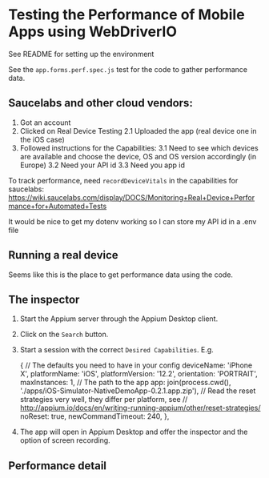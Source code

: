 # Testing the Performance of Mobile Apps using WebDriverIO

See README for setting up the environment

See the `app.forms.perf.spec.js` test for the code to gather performance data.

## Saucelabs and other cloud vendors:

1. Got an account
2. Clicked on Real Device Testing
2.1 Uploaded the app (real device one in the iOS case)
3. Followed instructions for the Capabilities:
3.1 Need to see which devices are available and choose the device, OS and OS version accordingly (in Europe)
3.2 Need your API id
3.3 Need you app id

To track performance, need `recordDeviceVitals` in the capabilities for saucelabs:
https://wiki.saucelabs.com/display/DOCS/Monitoring+Real+Device+Performance+for+Automated+Tests

It would be nice to get my dotenv working so I can store my API id in a .env file

## Running a real device

Seems like this is the place to get performance data using the code.




## The inspector

1. Start the Appium server through the Appium Desktop client.
2. Click on the `Search` button.
3. Start a session with the correct `Desired Capabilities`. E.g.

    {
        // The defaults you need to have in your config
        deviceName: 'iPhone X',
        platformName: 'iOS',
        platformVersion: '12.2',
        orientation: 'PORTRAIT',
        maxInstances: 1,
        // The path to the app
        app: join(process.cwd(), './apps/iOS-Simulator-NativeDemoApp-0.2.1.app.zip'),
        // Read the reset strategies very well, they differ per platform, see
        // http://appium.io/docs/en/writing-running-appium/other/reset-strategies/
        noReset: true,
        newCommandTimeout: 240,
    },

4. The app will open in Appium Desktop and offer the inspector and the option of screen recording.

## Performance detail
